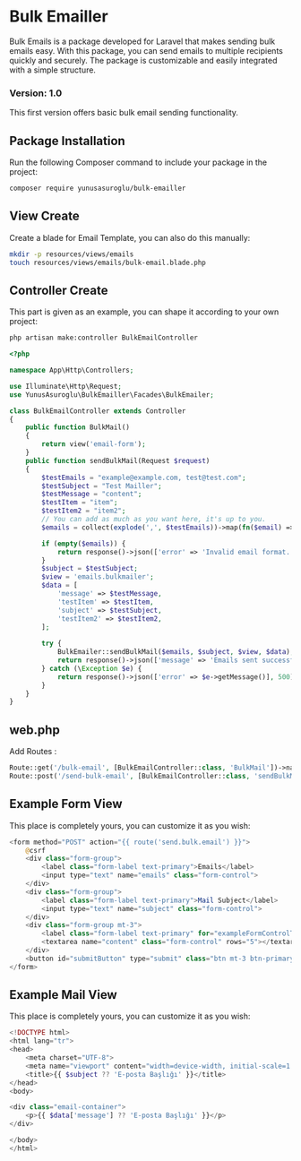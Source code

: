 # Bulk Emailler

Bulk Emails is a package developed for Laravel that makes sending bulk emails easy. With this package, you can send emails to multiple recipients quickly and securely. The package is customizable and easily integrated with a simple structure.

### Version: 1.0

This first version offers basic bulk email sending functionality.

## Package Installation

Run the following Composer command to include your package in the project:

```bash
composer require yunusasuroglu/bulk-emailler
```
## View Create

Create a blade for Email Template, you can also do this manually:

```bash
mkdir -p resources/views/emails
touch resources/views/emails/bulk-email.blade.php
```

## Controller Create

This part is given as an example, you can shape it according to your own project:

```bash
php artisan make:controller BulkEmailController
```

```php
<?php

namespace App\Http\Controllers;

use Illuminate\Http\Request;
use YunusAsuroglu\BulkEmailler\Facades\BulkEmailer;

class BulkEmailController extends Controller
{
    public function BulkMail()
    {
        return view('email-form');
    }
    public function sendBulkMail(Request $request)
    {        
        $testEmails = "example@example.com, test@test.com";
        $testSubject = "Test Mailler";
        $testMessage = "content";
        $testItem = "item";
        $testItem2 = "item2";
        // You can add as much as you want here, it's up to you. 
        $emails = collect(explode(',', $testEmails))->map(fn($email) => trim($email))->filter(fn($email) => filter_var($email, FILTER_VALIDATE_EMAIL))->unique()->values()->all();

        if (empty($emails)) {
            return response()->json(['error' => 'Invalid email format.'], 400);
        }
        $subject = $testSubject;
        $view = 'emails.bulkmailer';
        $data = [
            'message' => $testMessage,
            'testItem' => $testItem,
            'subject' => $testSubject,
            'testItem2' => $testItem2,
        ];
    
        try {
            BulkEmailer::sendBulkMail($emails, $subject, $view, $data);
            return response()->json(['message' => 'Emails sent successfully!']);
        } catch (\Exception $e) {
            return response()->json(['error' => $e->getMessage()], 500); // Error Message View
        }
    }
}
```

## web.php

Add Routes :

```php
Route::get('/bulk-email', [BulkEmailController::class, 'BulkMail'])->name('bulk.email');
Route::post('/send-bulk-email', [BulkEmailController::class, 'sendBulkMail'])->name('send.bulk.email');
```

## Example Form View

This place is completely yours, you can customize it as you wish:

```php
<form method="POST" action="{{ route('send.bulk.email') }}">
    @csrf
    <div class="form-group">
        <label class="form-label text-primary">Emails</label>
        <input type="text" name="emails" class="form-control">
    </div>
    <div class="form-group">
        <label class="form-label text-primary">Mail Subject</label>
        <input type="text" name="subject" class="form-control">
    </div>
    <div class="form-group mt-3">
        <label class="form-label text-primary" for="exampleFormControlTextarea1">Mail Content</label>
        <textarea name="content" class="form-control" rows="5"></textarea>
    </div>
    <button id="submitButton" type="submit" class="btn mt-3 btn-primary">Send</button>
</form>
```

## Example Mail View

This place is completely yours, you can customize it as you wish:

```php
<!DOCTYPE html>
<html lang="tr">
<head>
    <meta charset="UTF-8">
    <meta name="viewport" content="width=device-width, initial-scale=1.0">
    <title>{{ $subject ?? 'E-posta Başlığı' }}</title>
</head>
<body>

<div class="email-container">
    <p>{{ $data['message'] ?? 'E-posta Başlığı' }}</p>
</div>

</body>
</html>
```
